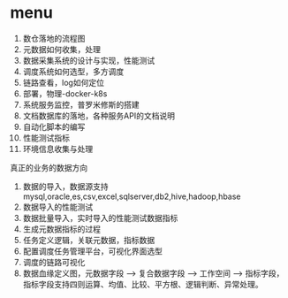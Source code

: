 # menu

1. 数仓落地的流程图
2. 元数据如何收集，处理
3. 数据采集系统的设计与实现，性能测试
4. 调度系统如何选型，多方调度
5. 链路查看，log如何定位
6. 部署，物理-docker-k8s
7. 系统服务监控，普罗米修斯的搭建
8. 文档数据库的落地，各种服务API的文档说明
9. 自动化脚本的编写
10. 性能测试指标
11. 环境信息收集与处理

真正的业务的数据方向

1. 数据的导入，数据源支持mysql,oracle,es,csv,excel,sqlserver,db2,hive,hadoop,hbase
2. 数据导入的性能测试
3. 数据批量导入，实时导入的性能测试数据指标
4. 生成元数据指标的过程
5. 任务定义逻辑，关联元数据，指标数据
6. 配置调度任务管理平台，可视化界面选型
7. 调度的链路可视化
8. 数据血缘定义图，元数据字段 --> 复合数据字段 --> 工作空间 --> 指标字段， 指标字段支持四则运算、均值、比较、平方根、逻辑判断、异常处理。
